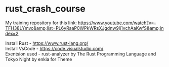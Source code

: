 # rust_crash_course
My training repository for this link: https://www.youtube.com/watch?v=-TFH38LYmvo&amp;list=PL6yRaaP0WPkWRsXJgdnw9lj1vchAaKwfS&amp;index=2


Install Rust - https://www.rust-lang.org/       
Install VsCode - https://code.visualstudio.com/  
Exentsion used - rust-analyzer by The Rust Programming Language and Tokyo Night by enkia for Theme
